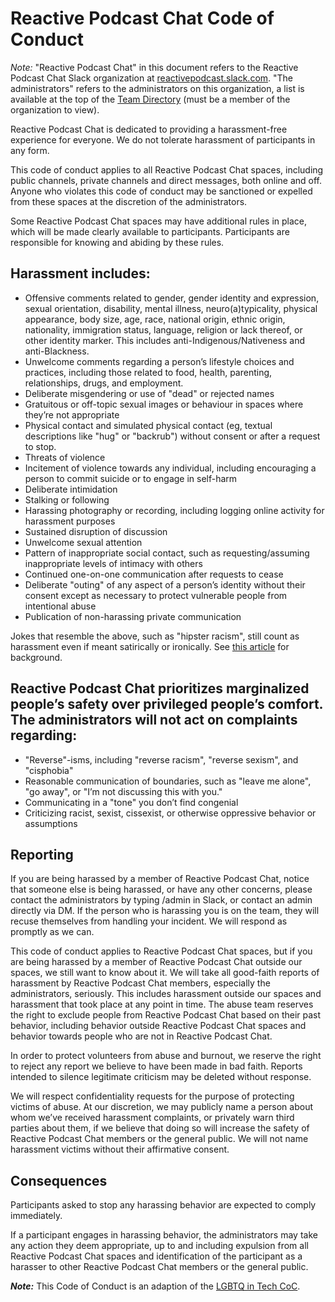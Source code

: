 # Reactive Podcast Chat Code of Conduct

_Note:_ "Reactive Podcast Chat" in this document refers to the Reactive Podcast Chat Slack organization at [reactivepodcast.slack.com](http://reactivepodcast.slack.com). "The administrators" refers to the administrators on this organization, a list is available at the top of the [Team Directory](http://reactive-podcast.slack.com/team) (must be a member of the organization to view).

Reactive Podcast Chat is dedicated to providing a harassment-free experience for everyone. We do not tolerate harassment of participants in any form.

This code of conduct applies to all Reactive Podcast Chat spaces, including public channels, private channels and direct messages, both online and off. Anyone who violates this code of conduct may be sanctioned or expelled from these spaces at the discretion of the administrators.

Some Reactive Podcast Chat spaces may have additional rules in place, which will be made clearly available to participants. Participants are responsible for knowing and abiding by these rules.

## Harassment includes:

- Offensive comments related to gender, gender identity and expression, sexual orientation, disability, mental illness, neuro(a)typicality, physical appearance, body size, age, race, national origin, ethnic origin, nationality, immigration status, language, religion or lack thereof, or other identity marker. This includes anti-Indigenous/Nativeness and anti-Blackness.
- Unwelcome comments regarding a person’s lifestyle choices and practices, including those related to food, health, parenting, relationships, drugs, and employment.
- Deliberate misgendering or use of "dead" or rejected names
- Gratuitous or off-topic sexual images or behaviour in spaces where they’re not appropriate
- Physical contact and simulated physical contact (eg, textual descriptions like "hug" or "backrub") without consent or after a request to stop.
- Threats of violence
- Incitement of violence towards any individual, including encouraging a person to commit suicide or to engage in self-harm
- Deliberate intimidation
- Stalking or following
- Harassing photography or recording, including logging online activity for harassment purposes
- Sustained disruption of discussion
- Unwelcome sexual attention
- Pattern of inappropriate social contact, such as requesting/assuming inappropriate levels of intimacy with others
- Continued one-on-one communication after requests to cease
- Deliberate "outing" of any aspect of a person’s identity without their consent except as necessary to protect vulnerable people from intentional abuse
- Publication of non-harassing private communication

Jokes that resemble the above, such as "hipster racism", still count as harassment even if meant satirically or ironically. See [this article](http://www.racialicious.com/2012/05/02/a-historical-guide-to-hipster-racism/) for background.

## Reactive Podcast Chat prioritizes marginalized people’s safety over privileged people’s comfort. The administrators will not act on complaints regarding:

- "Reverse"-isms, including "reverse racism", "reverse sexism", and "cisphobia"
- Reasonable communication of boundaries, such as "leave me alone", "go away", or "I’m not discussing this with you."
- Communicating in a "tone" you don’t find congenial
- Criticizing racist, sexist, cissexist, or otherwise oppressive behavior or assumptions

## Reporting
If you are being harassed by a member of Reactive Podcast Chat, notice that someone else is being harassed, or have any other concerns, please contact the administrators by typing /admin <your message> in Slack, or contact an admin directly via DM. If the person who is harassing you is on the team, they will recuse themselves from handling your incident. We will respond as promptly as we can.

This code of conduct applies to Reactive Podcast Chat spaces, but if you are being harassed by a member of Reactive Podcast Chat outside our spaces, we still want to know about it. We will take all good-faith reports of harassment by Reactive Podcast Chat members, especially the administrators, seriously. This includes harassment outside our spaces and harassment that took place at any point in time. The abuse team reserves the right to exclude people from Reactive Podcast Chat based on their past behavior, including behavior outside Reactive Podcast Chat spaces and behavior towards people who are not in Reactive Podcast Chat.

In order to protect volunteers from abuse and burnout, we reserve the right to reject any report we believe to have been made in bad faith. Reports intended to silence legitimate criticism may be deleted without response.

We will respect confidentiality requests for the purpose of protecting victims of abuse. At our discretion, we may publicly name a person about whom we’ve received harassment complaints, or privately warn third parties about them, if we believe that doing so will increase the safety of Reactive Podcast Chat members or the general public. We will not name harassment victims without their affirmative consent.

## Consequences

Participants asked to stop any harassing behavior are expected to comply immediately.

If a participant engages in harassing behavior, the administrators may take any action they deem appropriate, up to and including expulsion from all Reactive Podcast Chat spaces and identification of the participant as a harasser to other Reactive Podcast Chat members or the general public.

**_Note:_** This Code of Conduct is an adaption of the [LGBTQ in Tech CoC](http://lgbtq.technology/coc.html).
